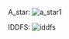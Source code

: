 A_star:
![a_star1](https://github.com/user-attachments/assets/0ac4aef6-b320-41f5-9021-b56ed09f9c78)

IDDFS:
![iddfs](https://github.com/user-attachments/assets/39de860b-d251-42a0-8459-6715350243ce)

